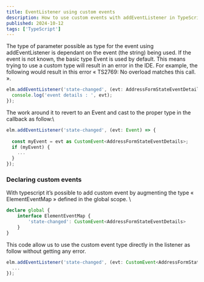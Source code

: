 ```yaml
---
title: EventListener using custom events
description: How to use custom events with addEventListener in TypeScript
published: 2024-10-12
tags: ['TypeScript']
---
```

The type of parameter possible as type for the event using addEventListener is dependant on the event (the string) being used. 
If the event is not known, the basic type Event is used by default. This means trying to use a custom type will result in an error in the IDE. 
For example, the following would result in this error « TS2769: No overload matches this call. ».
``` typescript
elm.addEventListener('state-changed', (evt: AddressFormStateEventDetails) => {
  console.log('event details : ', evt);
});
```
The work around it to revert to an Event and cast to the proper type in the callback as follow:\

```typescript
elm.addEventListener('state-changed', (evt: Event) => {
  
  const myEvent = evt as CustomEvent<AddressFormStateEventDetails>;
  if (myEvent) {
    ...          
  }
});
```
### Declaring custom events
With typescript it’s possible to add custom event by augmenting the type « ElementEventMap » defined in the global scope.
\
```typescript
declare global {
    interface ElementEventMap {
        'state-changed': CustomEvent<AddressFormStateEventDetails>
    }
}
```
This code allow us to use the custom event type directly in the listener as follow without getting any error.
```typescript
elm.addEventListener('state-changed', (evt: CustomEvent<AddressFormStateEventDetails>) => {
  ...
});
```